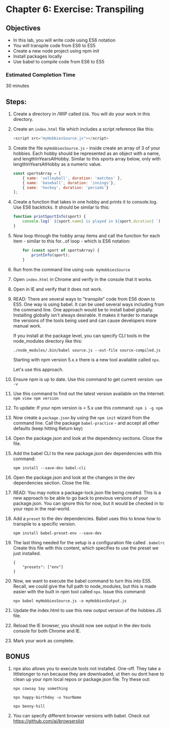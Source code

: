 # Chapter 6: Exercise: Transpiling

## Objectives
* In this lab, you will write code using ES6 notation
* You will transpile code from ES6 to ES5
* Create a new node project using npm init
* Install packages locally 
* Use babel to compile code from ES6 to ES5

### Estimated Completion Time 
30 minutes


## Steps:

1. Create a directory in /WIP called `ES6`. You will do your work in this directory.

1. Create an `index.html` file which includes a script reference like this:
    ``` javascript
    <script src="myHobbiesSource.js"></script>
    ```

1. Create the file `myHobbiesSource.js` - inside create an array of 3 of your hobbies. Each hobby should be represented as an object with a name, and lengthInYearsAtHobby. Similar to this sports array below, only with lengthInYearsAtHobby as a numeric value.

    ``` javascript
    const sportsArray = [
        { name: 'volleyball', duration: 'matches' },
        { name: 'baseball', duration: 'innings'},
        { name: 'hockey', duration: 'periods'}
    ];
    ```            

1. Create a function that takes in one hobby and prints it to console.log. Use ES6 backticks. It should be similar to this:
    ``` javascript
    function printSportInfo(sport) {
        console.log(` ${sport.name} is played in ${sport.duration} `)
    }
    ```

1. Now loop through the hobby array items and call the function for each item - similar to this for...of loop - which is ES6 notation:      
    ``` javascript
        for (const sport of sportsArray) {
            printInfo(sport);
        }
    ```

1. Run from the command line using `node myHobbiesSource`

1. Open `index.html` in Chrome and verify in the console that it works.

1. Open in IE and verify that it does not work.

1. READ: There are several ways to "transpile" code from ES6 down to ES5. One way is using babel. It can be used several ways including from the command line. One approach would be to install babel globally. Installing globally isn't always desirable. It makes it harder to manage the versions of the tools being used and can cause developers more manual work.

    If you install at the package level, you can specify CLI tools in the node_modules directory like this: 
    
    ```./node_modules/.bin/babel source.js --out-file source-compiled.js```
    
    Starting with npm version 5.x.x there is a new tool available called `npx`. 

    Let's use this approach.

1. Ensure npm is up to date. Use this command to get current version:
```npm -v```

1. Use this command to find out the latest version available on the Internet:
```npm view npm version```

1. To update: If your npm version is < 5.x use this command:
```npm i -g npm```

1. Now create a `package.json` by using the `npm init` wizard from the command line. Call the package `babel-practice` - and accept all other defaults (keep hitting Return key)

1. Open the package.json and look at the dependency sections. Close the file.

1. Add the babel CLI to the new package.json dev dependencies with this command:
    ```
    npm install --save-dev babel-cli
    ```

1. Open the package.json and look at the changes in the dev dependencies section. Close the file.

1. READ: You may notice a package-lock.json file being created. This is a new approach to be able to go back to previous versions of your package.json. You can ignore this for now, but it would be checked in to your repo in the real-world.

1. Add a `preset` to the dev dependencies. Babel uses this to know how to transpile to a specific version.
    ```
    npm install babel-preset-env --save-dev
    ```

1. The last thing needed for the setup is a configuration file called `.babelrc` Create this file with this content, which specifies to use the preset we just installed.
    ```
    {
        "presets": ["env"]
    }
    ```

1. Now, we want to execute the babel command to turn this into ES5. Recall, we could give the full path to node_modules, but this is made easier with the built in npm tool called `npx`. Issue this command:
    ```
    npx babel myHobbiesSource.js -o myHobbiesOutput.js
    ```

1. Update the index.html to use this new output version of the hobbies JS file.

1. Reload the IE browser, you should now see output in the dev tools console for both Chrome and IE.

1. Mark your work as complete. 

## BONUS
1. npx also allows you to execute tools not installed. One-off. They take a littlelonger to run because they are downloaded, ut then ou dont have to clean up your npm local repos or package.json file. Try these out:
    ```
    npx cowsay Say something

    npx happy-birthday -u YourName

    npx benny-hill
    ```

1. You can specify different browser versions with babel. Check out
https://github.com/ai/browserslist 

